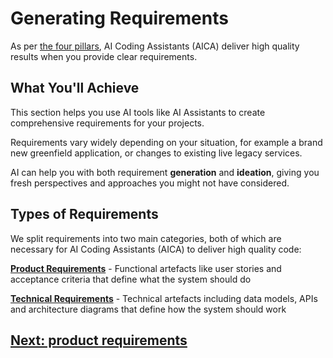 # Generating Requirements

As per [the four pillars](../getting-started/the-four-pillars.md), AI Coding Assistants (AICA) deliver high quality results when you provide clear requirements.

## What You'll Achieve

This section helps you use AI tools like AI Assistants to create comprehensive requirements for your projects.

Requirements vary widely depending on your situation, for example a brand new greenfield application, or changes to existing live legacy services.

AI can help you with both requirement **generation** and **ideation**, giving you fresh perspectives and approaches you might not have considered.

## Types of Requirements

We split requirements into two main categories, both of which are necessary for AI Coding Assistants (AICA) to deliver high quality code:

**[Product Requirements](product-requirements.md)** - Functional artefacts like user stories and acceptance criteria that define what the system should do

**[Technical Requirements](technical-requirements.md)** - Technical artefacts including data models, APIs and architecture diagrams that define how the system should work

## [Next: product requirements](product-requirements.md)
